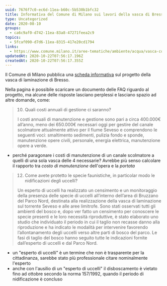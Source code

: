 ```yaml
---
uuid: 7676f7c0-ec6d-11ea-b60c-5b530b1bfc32
title: Informativa del Comune di Milano sui lavori della vasca di Bresso
type: Uncategorized
date: 2020-08-10
groups:
  - ca6c9af0-d742-11ea-83a8-47271feea2c9
topics:
  - 5fcaf090-d7d6-11ea-8315-417e20cd1794
links:
  - https://www.comune.milano.it/aree-tematiche/ambiente/acqua/vasca-contenimento-seveso
updatedAt: 2020-10-22T07:56:17.196Z
createdAt: 2020-10-22T07:56:17.355Z
---
```


Il Comune di Milano pubblica una [scheda informativa](https://www.comune.milano.it/aree-tematiche/ambiente/acqua/vasca-contenimento-seveso) sul progetto della vasca di laminazione di Bresso.

Nella pagina è possibile scaricare un documento delle FAQ riguardo al progetto, ma alcune delle risposte lasciano perplessi e lasciano spazio ad altre domande, come:

> 10. Quali costi annuali di gestione ci saranno?
>
> I costi annuali di manutenzione e gestione sono pari a circa 400.000€ all’anno, meno dei 650.000€ necessari oggi per gestire del canale scolmatore attualmente attivo per il fiume Seveso e comprendono le seguenti voci: smaltimento sedimenti, pulizia fondo e sponde, manutenzione opere civili, personale, energia elettrica, manutenzione opere a verde.

- perché paragonare i costi di manutenzione di un canale scolmatore a quelli di una sola vasca delle 4 necessarie? Avrebbe più senso calcolare il rapporto tra _costo di manutenzione_ dell'opera e la _portata_

> 12. Come avete protetto le specie faunistiche, in particolar modo le nidificazioni degli uccelli?
>
> Un esperto di uccelli ha realizzato un censimento e un monitoraggio della presenza delle specie di uccelli all’interno dell’area di Bruzzano del Parco Nord, destinata alla realizzazione della vasca di laminazione sul torrente Seveso e alle aree limitrofe.
> Sono stati osservati tutti gli ambienti del bosco e, dopo ver fatto un censimento per conoscere le specie presenti e le loro necessità riproduttive, è stato elaborato uno studio che individuato il periodo in cui il taglio non recasse danno alla riproduzione e ha indicato le modalità per intervenire favorendo l’allontanamento degli uccelli verso altre parti di bosco del parco. Le fasi di taglio del bosco hanno seguito tutte le indicazioni fornite dall’esperto di uccelli e dal Parco Nord.

- un "esperto di uccelli" è un termine che non è trasparente per la cittadinanza, sarebbe stato più professionale citare nominalmente l'esperto
- anche con l'ausilio di un "esperto di uccelli" il disboscamento è vietato fino ad ottobre secondo la norma 157/1992, quando il periodo di nidificazione è concluso
